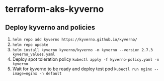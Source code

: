 # terraform-aks-kyverno

## Deploy kyverno and policies
1. `helm repo add kyverno https://kyverno.github.io/kyverno/`
1. `helm repo update`
1. `helm install kyverno kyverno/kyverno -n kyverno --version 2.7.3 kyverno_values.yaml`
1. Deploy spot toleration policy `kubectl apply -f kyverno-policy.yaml -n kyverno`
1. Wait for kyverno to be ready and deploy test pod `kubectl run nginx --image=nginx -n default`

